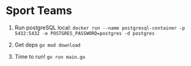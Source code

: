 # Sport Teams

1. Run postgreSQL local: `docker run --name postgresql-container -p 5432:5432 -e POSTGRES_PASSWORD=postgres -d postgres`

2. Get deps `go mod download`

3. Time to run! `go run main.go`
